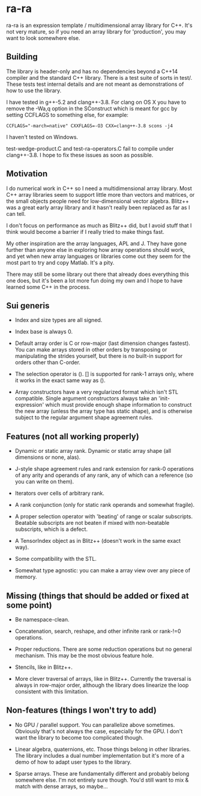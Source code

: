 
# ra-ra #

ra-ra is an expression template / multidimensional array library for
C++. It's not very mature, so if you need an array library for
'production', you may want to look somewhere else.


Building
-----------

The library is header-only and has no dependencies beyond a C++14 compiler and
the standard C++ library. There is a test suite of sorts in test/. These tests
test internal details and are not meant as demonstrations of how to use the
library.

I have tested in g++-5.2 and clang++-3.8. For clang on OS X you have to remove
the -Wa,q option in the SConstruct which is meant for gcc by setting CCFLAGS to
something else, for example:

  ```CCFLAGS="-march=native" CXXFLAGS=-O3 CXX=clang++-3.8 scons -j4```

I haven't tested on Windows.

test-wedge-product.C and test-ra-operators.C fail to compile under
clang++-3.8. I hope to fix these issues as soon as possible.

Motivation
-----------

I do numerical work in C++ so I need a multidimensional array library. Most C++
array libraries seem to support little more than vectors and matrices, or the
small objects people need for low-dimensional vector algebra. Blitz++ was a
great early array library and it hasn't really been replaced as far as I can
tell.

I don't focus on performance as much as Blitz++ did, but I avoid stuff that I
think would become a barrier if I really tried to make things fast.

My other inspiration are the array languages, APL and J. They have gone further
than anyone else in exploring how array operations should work, and yet when new
array languages or libraries come out they seem for the most part to try and
copy Matlab. It's a pity.

There may still be some library out there that already does everything this one
does, but it's been a lot more fun doing my own and I hope to have learned some
C++ in the process.


Sui generis
-----------

* Index and size types are all signed.

* Index base is always 0.

* Default array order is C or row-major (last dimension changes fastest). You
  can make arrays stored in other orders by transposing or manipulating the
  strides yourself, but there is no built-in support for orders other than
  C-order.

* The selection operator is (). [] is supported for rank-1 arrays only, where it
  works in the exact same way as ().

* Array constructors have a very regularized format which isn't STL
  compatible. Single argument constructors always take an 'init-expression'
  which must provide enough shape information to construct the new array (unless
  the array type has static shape), and is otherwise subject to the regular
  argument shape agreement rules.


Features (not all working properly)
-----------

* Dynamic or static array rank. Dynamic or static array shape (all dimensions or
  none, alas).

* J-style shape agreement rules and rank extension for rank-0 operations of any
  arity and operands of any rank, any of which can a reference (so you can write
  on them).

* Iterators over cells of arbitrary rank.

* A rank conjunction (only for static rank operands and somewhat fragile).

* A proper selection operator with 'beating' of range or scalar
  subscripts. Beatable subscripts are not beaten if mixed with non-beatable
  subscripts, which is a defect.

* A TensorIndex object as in Blitz++ (doesn't work in the same exact way).

* Some compatibility with the STL.

* Somewhat type agnostic: you can make a array view over any piece of memory.


Missing (things that should be added or fixed at some point)
-----------

* Be namespace-clean.

* Concatenation, search, reshape, and other infinite rank or rank-!=0
  operations.

* Proper reductions. There are some reduction operations but no general
  mechanism. This may be the most obvious feature hole.

* Stencils, like in Blitz++.

* More clever traversal of arrays, like in Blitz++. Currently the traversal is
  always in row-major order, although the library does linearize the loop
  consistent with this limitation.


Non-features (things I won't try to add)
-----------

* No GPU / parallel support. You can parallelize above sometimes. Obviously
  that's not always the case, especially for the GPU. I don't want the library
  to become too complicated though.

* Linear algebra, quaternions, etc. Those things belong in other libraries. The
  library includes a dual number implementation but it's more of a demo of how
  to adapt user types to the library.

* Sparse arrays. These are fundamentally different and probably belong somewhere
  else. I'm not entirely sure though. You'd still want to mix & match with dense
  arrays, so maybe...
